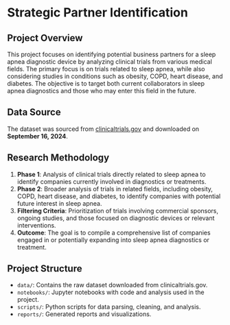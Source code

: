 # Strategic Partner Identification

## Project Overview

This project focuses on identifying potential business partners for a sleep apnea diagnostic device by analyzing clinical trials from various medical fields. The primary focus is on trials related to sleep apnea, while also considering studies in conditions such as obesity, COPD, heart disease, and diabetes. The objective is to target both current collaborators in sleep apnea diagnostics and those who may enter this field in the future.

## Data Source

The dataset was sourced from [clinicaltrials.gov](https://clinicaltrials.gov) and downloaded on **September 16, 2024**.

## Research Methodology

1. **Phase 1**: Analysis of clinical trials directly related to sleep apnea to identify companies currently involved in diagnostics or treatments.
2. **Phase 2**: Broader analysis of trials in related fields, including obesity, COPD, heart disease, and diabetes, to identify companies with potential future interest in sleep apnea.
3. **Filtering Criteria**: Prioritization of trials involving commercial sponsors, ongoing studies, and those focused on diagnostic devices or relevant interventions.
4. **Outcome**: The goal is to compile a comprehensive list of companies engaged in or potentially expanding into sleep apnea diagnostics or treatment.

## Project Structure

- `data/`: Contains the raw dataset downloaded from clinicaltrials.gov.
- `notebooks/`: Jupyter notebooks with code and analysis used in the project.
- `scripts/`: Python scripts for data parsing, cleaning, and analysis.
- `reports/`: Generated reports and visualizations.



